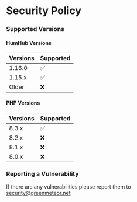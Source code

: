 # Security Policy

### Supported Versions

#### HumHub Versions
| Versions | Supported |
| ------- | ------------------ |
| 1.16.0   | ✅ |
| 1.15.x   | ✅ |
| Older   | ❌ |

#### PHP Versions
| Versions | Supported |
| ------- | ------------------ |
| 8.3.x   | ✅ |
| 8.2.x   | ❌ |
| 8.1.x   | ❌ |
| 8.0.x   | ❌ |

### Reporting a Vulnerability
If there are any vulnerabilities please report them to security@greenmeteor.net
